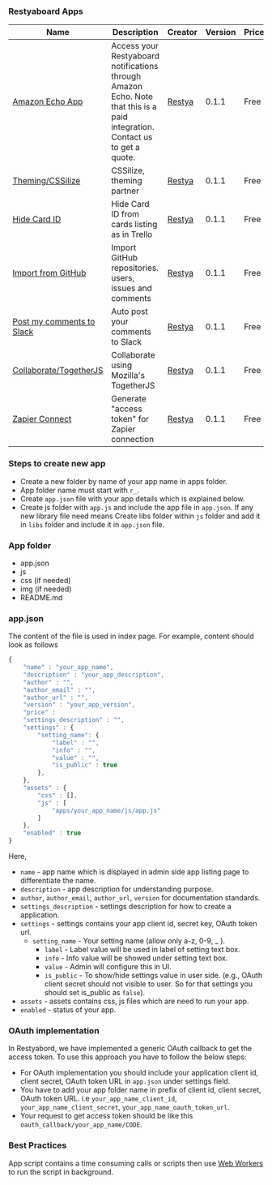 ### Restyaboard Apps

|Name|Description|Creator|Version|Price|Download|Repo
| ------------------- | --------------------------------- | -------------------- | -------------------- |-------------------- |-------------------- |-------------------- |
|[Amazon Echo App](r_amazon_echo)|Access your Restyaboard notifications through Amazon Echo. Note that this is a paid integration. Contact us to get a quote.|[Restya](http://restya.com/) |0.1.1|Free|[Download](https://github.com/RestyaPlatform/board-apps/releases/download/v1/r_amazon_echo-v0.1.1.zip)|[Repository](r_amazon_echo)|
|[Theming/CSSilize](r_cssilize)|CSSilize, theming partner|[Restya](http://restya.com/) |0.1.1|Free|[Download](https://github.com/RestyaPlatform/board-apps/releases/download/v1/r_cssilize-v0.1.1.zip)|[Repository](r_cssilize)|
|[Hide Card ID](r_hide_card_id)|Hide Card ID from cards listing as in Trello|[Restya](http://restya.com/) |0.1.1|Free|[Download](https://github.com/RestyaPlatform/board-apps/releases/download/v1/r_hide_card_id-v0.1.1.zip)|[Repository](r_hide_card_id)|
|[Import from GitHub](r_import_github)|Import GitHub repositories. users, issues and comments|[Restya](http://restya.com/) |0.1.1|Free|[Download](https://github.com/RestyaPlatform/board-apps/releases/download/v1/r_import_github-v0.1.1.zip)|[Repository](r_import_github)|
|[Post my comments to Slack](r_slack)|Auto post your comments to Slack|[Restya](http://restya.com/) |0.1.1|Free|[Download](https://github.com/RestyaPlatform/board-apps/releases/download/v1/r_slack-v0.1.1.zip)|[Repository](r_slack)|
|[Collaborate/TogetherJS](r_togetherjs)|Collaborate using Mozilla's TogetherJS|[Restya](http://restya.com/) |0.1.1|Free|[Download](https://github.com/RestyaPlatform/board-apps/releases/download/v1/r_togetherjs-v0.1.1.zip)|[Repository](r_togetherjs)|
|[Zapier Connect](r_zapier)|Generate "access token" for Zapier connection|[Restya](http://restya.com/) |0.1.1|Free|[Download](https://github.com/RestyaPlatform/board-apps/releases/download/v1/r_zapier-v0.1.1.zip)|[Repository](r_zapier)|

### Steps to create new app
- Create a new folder by name of your app name in apps folder.
- App folder name must start with `r_`.
- Create `app.json` file with your app details which is explained below.
- Create js folder with `app.js` and include the app file in `app.json`. If any new library file need means Create libs folder within `js` folder and add it in `libs` folder and include it in `app.json` file.

### App folder
- app.json
- js
- css (if needed)
- img (if needed)
- README.md

### app.json

The content of the file is used in index page. For example, content should look as follows
```javascript
{
	"name" : "your_app_name",
	"description" : "your_app_description",
	"author" : "",
	"author_email" : "",
	"author_url" : "",
	"version" : "your_app_version",
	"price" :
	"settings_description" : "",
	"settings" : {
		"setting_name": {
			"label" : "",
			"info" : "",
			"value" : "",
			"is_public" : true
		},
	},
	"assets" : {
		"css" : [],
		"js" : [
			"apps/your_app_name/js/app.js"
		]
	},
	"enabled" : true
}
```
Here, 
	
- `name` - app name which is displayed in admin side app listing page to differentiate the name.
- `description` - app description for understanding purpose. 
- `author`, `author_email`, `author_url`, `version` for documentation standards.
- `settings_description` - settings description for how to create a application.
- `settings` - settings contains your app client id, secret key, OAuth token url.
    - `setting_name` - Your setting name (allow only a-z, 0-9, _ ).
        - `label` - Label value will be used in label of setting text box.
        - `info` - Info value will be showed under setting text box.
        - `value` - Admin will configure this in UI.
        - `is_public` - To show/hide settings value in user side. (e.g., OAuth client secret should not visible to user. So for that settings you should set is_public as `false`).
- `assets` - assets contains css, js files which are need to run your app.
- `enabled` - status of your app.

### OAuth implementation

In Restyabord, we have implemented a generic OAuth callback to get the access token. To use this approach you have to follow the below steps:
- For OAuth implementation you should include your application client id, client secret, OAuth token URL in `app.json` under settings field.
- You have to add your app folder name in prefix of client id, client secret, OAuth token URL. i.e `your_app_name_client_id`, `your_app_name_client_secret`, `your_app_name_oauth_token_url`.
- Your request to get access token should be like this `oauth_callback/your_app_name/CODE`.

### Best Practices

App script contains a time consuming calls or scripts then use [Web Workers](https://developer.mozilla.org/en-US/docs/Web/API/Web_Workers_API/Using_web_workers) to run the script in background.